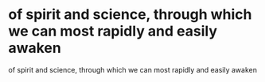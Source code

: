 # of spirit and science, through which we can most rapidly and easily awaken

of spirit and science, through which we can most rapidly and easily awaken